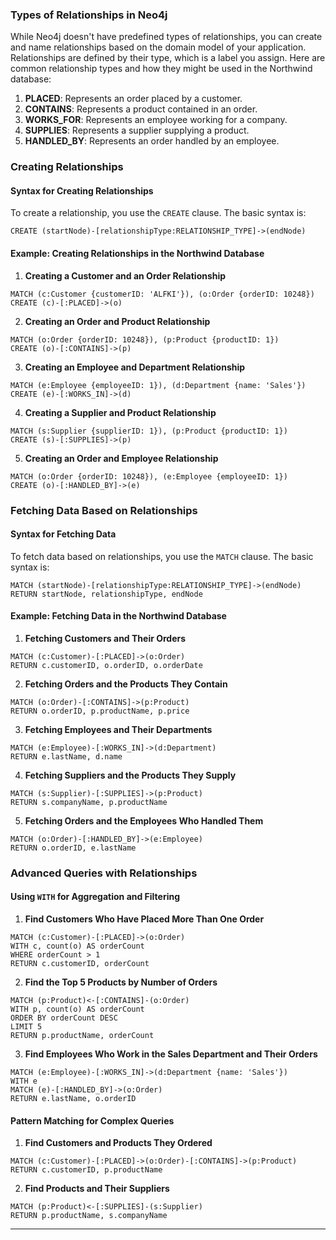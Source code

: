 ### Types of Relationships in Neo4j

While Neo4j doesn't have predefined types of relationships, you can create and name relationships based on the domain model of your application. Relationships are defined by their type, which is a label you assign. Here are common relationship types and how they might be used in the Northwind database:

1. **PLACED**: Represents an order placed by a customer.
2. **CONTAINS**: Represents a product contained in an order.
3. **WORKS_FOR**: Represents an employee working for a company.
4. **SUPPLIES**: Represents a supplier supplying a product.
5. **HANDLED_BY**: Represents an order handled by an employee.

### Creating Relationships

#### Syntax for Creating Relationships

To create a relationship, you use the `CREATE` clause. The basic syntax is:

```cypher
CREATE (startNode)-[relationshipType:RELATIONSHIP_TYPE]->(endNode)
```

#### Example: Creating Relationships in the Northwind Database

1. **Creating a Customer and an Order Relationship**

```cypher
MATCH (c:Customer {customerID: 'ALFKI'}), (o:Order {orderID: 10248})
CREATE (c)-[:PLACED]->(o)
```

2. **Creating an Order and Product Relationship**

```cypher
MATCH (o:Order {orderID: 10248}), (p:Product {productID: 1})
CREATE (o)-[:CONTAINS]->(p)
```

3. **Creating an Employee and Department Relationship**

```cypher
MATCH (e:Employee {employeeID: 1}), (d:Department {name: 'Sales'})
CREATE (e)-[:WORKS_IN]->(d)
```

4. **Creating a Supplier and Product Relationship**

```cypher
MATCH (s:Supplier {supplierID: 1}), (p:Product {productID: 1})
CREATE (s)-[:SUPPLIES]->(p)
```

5. **Creating an Order and Employee Relationship**

```cypher
MATCH (o:Order {orderID: 10248}), (e:Employee {employeeID: 1})
CREATE (o)-[:HANDLED_BY]->(e)
```

### Fetching Data Based on Relationships

#### Syntax for Fetching Data

To fetch data based on relationships, you use the `MATCH` clause. The basic syntax is:

```cypher
MATCH (startNode)-[relationshipType:RELATIONSHIP_TYPE]->(endNode)
RETURN startNode, relationshipType, endNode
```

#### Example: Fetching Data in the Northwind Database

1. **Fetching Customers and Their Orders**

```cypher
MATCH (c:Customer)-[:PLACED]->(o:Order)
RETURN c.customerID, o.orderID, o.orderDate
```

2. **Fetching Orders and the Products They Contain**

```cypher
MATCH (o:Order)-[:CONTAINS]->(p:Product)
RETURN o.orderID, p.productName, p.price
```

3. **Fetching Employees and Their Departments**

```cypher
MATCH (e:Employee)-[:WORKS_IN]->(d:Department)
RETURN e.lastName, d.name
```

4. **Fetching Suppliers and the Products They Supply**

```cypher
MATCH (s:Supplier)-[:SUPPLIES]->(p:Product)
RETURN s.companyName, p.productName
```

5. **Fetching Orders and the Employees Who Handled Them**

```cypher
MATCH (o:Order)-[:HANDLED_BY]->(e:Employee)
RETURN o.orderID, e.lastName
```

### Advanced Queries with Relationships

#### Using `WITH` for Aggregation and Filtering

1. **Find Customers Who Have Placed More Than One Order**

```cypher
MATCH (c:Customer)-[:PLACED]->(o:Order)
WITH c, count(o) AS orderCount
WHERE orderCount > 1
RETURN c.customerID, orderCount
```

2. **Find the Top 5 Products by Number of Orders**

```cypher
MATCH (p:Product)<-[:CONTAINS]-(o:Order)
WITH p, count(o) AS orderCount
ORDER BY orderCount DESC
LIMIT 5
RETURN p.productName, orderCount
```

3. **Find Employees Who Work in the Sales Department and Their Orders**

```cypher
MATCH (e:Employee)-[:WORKS_IN]->(d:Department {name: 'Sales'})
WITH e
MATCH (e)-[:HANDLED_BY]->(o:Order)
RETURN e.lastName, o.orderID
```

#### Pattern Matching for Complex Queries

1. **Find Customers and Products They Ordered**

```cypher
MATCH (c:Customer)-[:PLACED]->(o:Order)-[:CONTAINS]->(p:Product)
RETURN c.customerID, p.productName
```

2. **Find Products and Their Suppliers**

```cypher
MATCH (p:Product)<-[:SUPPLIES]-(s:Supplier)
RETURN p.productName, s.companyName
```


------------------------------------------

